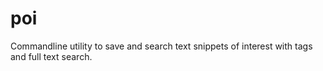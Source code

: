 # poi
Commandline utility to save and search text snippets of interest with tags and full text search.
